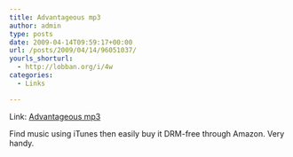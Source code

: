 ```yaml
---
title: Advantageous mp3
author: admin
type: posts
date: 2009-04-14T09:59:17+00:00
url: /posts/2009/04/14/96051037/
yourls_shorturl:
  - http://lobban.org/i/4w
categories:
  - Links

---
```

Link: [Advantageous mp3][1]

Find music using iTunes then easily buy it DRM-free through Amazon. Very handy.

 [1]: http://www.advantageousmp3.com/mac/